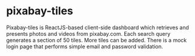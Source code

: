 # pixabay-tiles

Pixabay-tiles is ReactJS-based client-side dashboard which retrieves and presents photos and videos from pixabay.com. Each search query generates a section of 50 tiles. More tiles can be added. There is a mock login page that performs simple email and password validation.  
